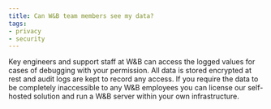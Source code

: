 ```yaml
---
title: Can W&B team members see my data?
tags:
- privacy
- security
---
```

Key engineers and support staff at W&B can access the logged values for cases of debugging with your permission. All data is stored encrypted at rest and audit logs are kept to record any access. If you require the data to be completely inaccessible to any W&B employees you can license our self-hosted solution and run a W&B server within your own infrastructure.